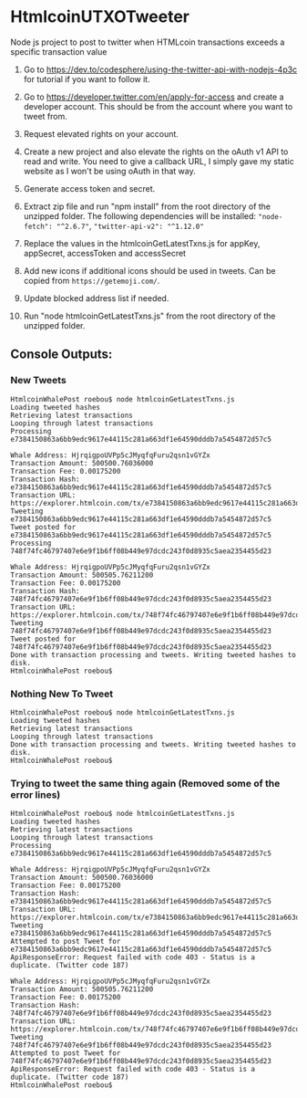 # HtmlcoinUTXOTweeter
Node js project to post to twitter when HTMLcoin transactions exceeds a specific transaction value

1. Go to https://dev.to/codesphere/using-the-twitter-api-with-nodejs-4p3c for tutorial if you want to follow it.

2. Go to https://developer.twitter.com/en/apply-for-access and create a developer account. This should be from the account where you want to tweet from.

3. Request elevated rights on your account.

4. Create a new project and also elevate the rights on the oAuth v1 API to read and write. You need to give a callback URL, I simply gave my static website as I won't be using oAuth in that way.

5. Generate access token and secret.

6. Extract zip file and run "npm install" from the root directory of the unzipped folder.
The following dependencies will be installed:
`"node-fetch": "^2.6.7"`, `"twitter-api-v2": "^1.12.0"`

7. Replace the values in the htmlcoinGetLatestTxns.js for appKey, appSecret, accessToken and accessSecret

8. Add new icons if additional icons should be used in tweets. Can be copied from `https://getemoji.com/`.

9. Update blocked address list if needed.

10. Run "node htmlcoinGetLatestTxns.js" from the root directory of the unzipped folder.

## Console Outputs:

### New Tweets
````
HtmlcoinWhalePost roebou$ node htmlcoinGetLatestTxns.js 
Loading tweeted hashes
Retrieving latest transactions
Looping through latest transactions
Processing e7384150863a6bb9edc9617e44115c281a663df1e64590dddb7a5454872d57c5

Whale Address: HjrqigpoUVPp5cJMyqfqFuru2qsn1vGYZx
Transaction Amount: 500500.76036000
Transaction Fee: 0.00175200
Transaction Hash: e7384150863a6bb9edc9617e44115c281a663df1e64590dddb7a5454872d57c5
Transaction URL: https://explorer.htmlcoin.com/tx/e7384150863a6bb9edc9617e44115c281a663df1e64590dddb7a5454872d57c5
Tweeting e7384150863a6bb9edc9617e44115c281a663df1e64590dddb7a5454872d57c5
Tweet posted for e7384150863a6bb9edc9617e44115c281a663df1e64590dddb7a5454872d57c5
Processing 748f74fc46797407e6e9f1b6ff08b449e97dcdc243f0d8935c5aea2354455d23

Whale Address: HjrqigpoUVPp5cJMyqfqFuru2qsn1vGYZx
Transaction Amount: 500505.76211200
Transaction Fee: 0.00175200
Transaction Hash: 748f74fc46797407e6e9f1b6ff08b449e97dcdc243f0d8935c5aea2354455d23
Transaction URL: https://explorer.htmlcoin.com/tx/748f74fc46797407e6e9f1b6ff08b449e97dcdc243f0d8935c5aea2354455d23
Tweeting 748f74fc46797407e6e9f1b6ff08b449e97dcdc243f0d8935c5aea2354455d23
Tweet posted for 748f74fc46797407e6e9f1b6ff08b449e97dcdc243f0d8935c5aea2354455d23
Done with transaction processing and tweets. Writing tweeted hashes to disk.
HtmlcoinWhalePost roebou$ 
````

### Nothing New To Tweet
````
HtmlcoinWhalePost roebou$ node htmlcoinGetLatestTxns.js 
Loading tweeted hashes
Retrieving latest transactions
Looping through latest transactions
Done with transaction processing and tweets. Writing tweeted hashes to disk.
HtmlcoinWhalePost roebou$
````

### Trying to tweet the same thing again (Removed some of the error lines)
````
HtmlcoinWhalePost roebou$ node htmlcoinGetLatestTxns.js 
Loading tweeted hashes
Retrieving latest transactions
Looping through latest transactions
Processing e7384150863a6bb9edc9617e44115c281a663df1e64590dddb7a5454872d57c5

Whale Address: HjrqigpoUVPp5cJMyqfqFuru2qsn1vGYZx
Transaction Amount: 500500.76036000
Transaction Fee: 0.00175200
Transaction Hash: e7384150863a6bb9edc9617e44115c281a663df1e64590dddb7a5454872d57c5
Transaction URL: https://explorer.htmlcoin.com/tx/e7384150863a6bb9edc9617e44115c281a663df1e64590dddb7a5454872d57c5
Tweeting e7384150863a6bb9edc9617e44115c281a663df1e64590dddb7a5454872d57c5
Attempted to post Tweet for e7384150863a6bb9edc9617e44115c281a663df1e64590dddb7a5454872d57c5
ApiResponseError: Request failed with code 403 - Status is a duplicate. (Twitter code 187)

Whale Address: HjrqigpoUVPp5cJMyqfqFuru2qsn1vGYZx
Transaction Amount: 500505.76211200
Transaction Fee: 0.00175200
Transaction Hash: 748f74fc46797407e6e9f1b6ff08b449e97dcdc243f0d8935c5aea2354455d23
Transaction URL: https://explorer.htmlcoin.com/tx/748f74fc46797407e6e9f1b6ff08b449e97dcdc243f0d8935c5aea2354455d23
Tweeting 748f74fc46797407e6e9f1b6ff08b449e97dcdc243f0d8935c5aea2354455d23
Attempted to post Tweet for 748f74fc46797407e6e9f1b6ff08b449e97dcdc243f0d8935c5aea2354455d23
ApiResponseError: Request failed with code 403 - Status is a duplicate. (Twitter code 187)
HtmlcoinWhalePost roebou$
````
